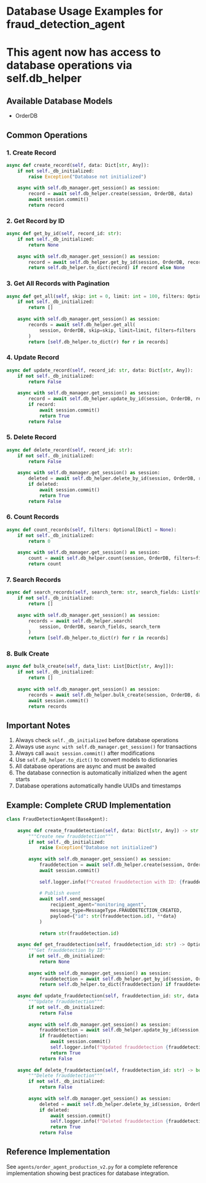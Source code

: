 
# Database Usage Examples for fraud_detection_agent
# This agent now has access to database operations via self.db_helper

## Available Database Models
- OrderDB

## Common Operations

### 1. Create Record
```python
async def create_record(self, data: Dict[str, Any]):
    if not self._db_initialized:
        raise Exception("Database not initialized")
    
    async with self.db_manager.get_session() as session:
        record = await self.db_helper.create(session, OrderDB, data)
        await session.commit()
        return record
```

### 2. Get Record by ID
```python
async def get_by_id(self, record_id: str):
    if not self._db_initialized:
        return None
    
    async with self.db_manager.get_session() as session:
        record = await self.db_helper.get_by_id(session, OrderDB, record_id)
        return self.db_helper.to_dict(record) if record else None
```

### 3. Get All Records with Pagination
```python
async def get_all(self, skip: int = 0, limit: int = 100, filters: Optional[Dict] = None):
    if not self._db_initialized:
        return []
    
    async with self.db_manager.get_session() as session:
        records = await self.db_helper.get_all(
            session, OrderDB, skip=skip, limit=limit, filters=filters
        )
        return [self.db_helper.to_dict(r) for r in records]
```

### 4. Update Record
```python
async def update_record(self, record_id: str, data: Dict[str, Any]):
    if not self._db_initialized:
        return False
    
    async with self.db_manager.get_session() as session:
        record = await self.db_helper.update_by_id(session, OrderDB, record_id, data)
        if record:
            await session.commit()
            return True
        return False
```

### 5. Delete Record
```python
async def delete_record(self, record_id: str):
    if not self._db_initialized:
        return False
    
    async with self.db_manager.get_session() as session:
        deleted = await self.db_helper.delete_by_id(session, OrderDB, record_id)
        if deleted:
            await session.commit()
            return True
        return False
```

### 6. Count Records
```python
async def count_records(self, filters: Optional[Dict] = None):
    if not self._db_initialized:
        return 0
    
    async with self.db_manager.get_session() as session:
        count = await self.db_helper.count(session, OrderDB, filters=filters)
        return count
```

### 7. Search Records
```python
async def search_records(self, search_term: str, search_fields: List[str]):
    if not self._db_initialized:
        return []
    
    async with self.db_manager.get_session() as session:
        records = await self.db_helper.search(
            session, OrderDB, search_fields, search_term
        )
        return [self.db_helper.to_dict(r) for r in records]
```

### 8. Bulk Create
```python
async def bulk_create(self, data_list: List[Dict[str, Any]]):
    if not self._db_initialized:
        return []
    
    async with self.db_manager.get_session() as session:
        records = await self.db_helper.bulk_create(session, OrderDB, data_list)
        await session.commit()
        return records
```

## Important Notes

1. Always check `self._db_initialized` before database operations
2. Always use `async with self.db_manager.get_session()` for transactions
3. Always call `await session.commit()` after modifications
4. Use `self.db_helper.to_dict()` to convert models to dictionaries
5. All database operations are async and must be awaited
6. The database connection is automatically initialized when the agent starts
7. Database operations automatically handle UUIDs and timestamps

## Example: Complete CRUD Implementation

```python
class FraudDetectionAgent(BaseAgent):
    
    async def create_frauddetection(self, data: Dict[str, Any]) -> str:
        """Create new frauddetection"""
        if not self._db_initialized:
            raise Exception("Database not initialized")
        
        async with self.db_manager.get_session() as session:
            frauddetection = await self.db_helper.create(session, OrderDB, data)
            await session.commit()
            
            self.logger.info(f"Created frauddetection with ID: {frauddetection.id}")
            
            # Publish event
            await self.send_message(
                recipient_agent="monitoring_agent",
                message_type=MessageType.FRAUDDETECTION_CREATED,
                payload={"id": str(frauddetection.id), **data}
            )
            
            return str(frauddetection.id)
    
    async def get_frauddetection(self, frauddetection_id: str) -> Optional[Dict]:
        """Get frauddetection by ID"""
        if not self._db_initialized:
            return None
        
        async with self.db_manager.get_session() as session:
            frauddetection = await self.db_helper.get_by_id(session, OrderDB, frauddetection_id)
            return self.db_helper.to_dict(frauddetection) if frauddetection else None
    
    async def update_frauddetection(self, frauddetection_id: str, data: Dict[str, Any]) -> bool:
        """Update frauddetection"""
        if not self._db_initialized:
            return False
        
        async with self.db_manager.get_session() as session:
            frauddetection = await self.db_helper.update_by_id(session, OrderDB, frauddetection_id, data)
            if frauddetection:
                await session.commit()
                self.logger.info(f"Updated frauddetection {frauddetection_id}")
                return True
            return False
    
    async def delete_frauddetection(self, frauddetection_id: str) -> bool:
        """Delete frauddetection"""
        if not self._db_initialized:
            return False
        
        async with self.db_manager.get_session() as session:
            deleted = await self.db_helper.delete_by_id(session, OrderDB, frauddetection_id)
            if deleted:
                await session.commit()
                self.logger.info(f"Deleted frauddetection {frauddetection_id}")
                return True
            return False
```

## Reference Implementation

See `agents/order_agent_production_v2.py` for a complete reference implementation
showing best practices for database integration.
